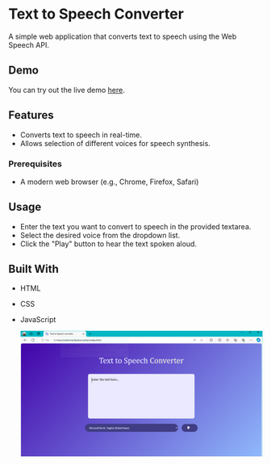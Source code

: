 # Text to Speech Converter

A simple web application that converts text to speech using the Web Speech API.

## Demo

You can try out the live demo [here](https://akshayaaravin.github.io/text-to-voice/).

## Features

- Converts text to speech in real-time.
- Allows selection of different voices for speech synthesis.




### Prerequisites

- A modern web browser (e.g., Chrome, Firefox, Safari)

## Usage

- Enter the text you want to convert to speech in the provided textarea.
- Select the desired voice from the dropdown list.
- Click the "Play" button to hear the text spoken aloud.

## Built With

- HTML
- CSS
- JavaScript

  ![Text to Speech Converter](https://github.com/akshayaaravin/text-to-voice/blob/main/final.PNG)


